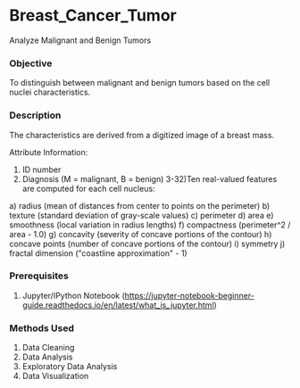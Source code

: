 # Breast_Cancer_Tumor
Analyze Malignant and Benign Tumors

<h3> Objective </h3>

To distinguish between malignant and benign tumors based on the cell nuclei characteristics. 

<h3> Description </h3>

The characteristics are derived from a digitized image of a breast mass.

Attribute Information:

1) ID number
2) Diagnosis (M = malignant, B = benign)
3-32)Ten real-valued features are computed for each cell nucleus:

a) radius (mean of distances from center to points on the perimeter) 
b) texture (standard deviation of gray-scale values) 
c) perimeter d) area e) smoothness (local variation in radius lengths) 
f) compactness (perimeter^2 / area - 1.0) 
g) concavity (severity of concave portions of the contour) 
h) concave points (number of concave portions of the contour) 
i) symmetry 
j) fractal dimension ("coastline approximation" - 1)

<h3> Prerequisites </h3>

1. Jupyter/IPython Notebook (https://jupyter-notebook-beginner-guide.readthedocs.io/en/latest/what_is_jupyter.html)

<h3> Methods Used </h3>

1. Data Cleaning
2. Data Analysis
3. Exploratory Data Analysis
4. Data Visualization



